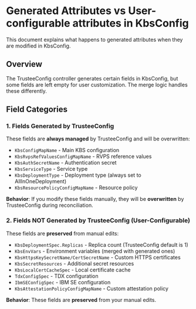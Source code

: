 # Generated Attributes vs User-configurable attributes in KbsConfig

This document explains what happens to generated attributes when they are modified in KbsConfig.

## Overview

The TrusteeConfig controller generates certain fields in KbsConfig, but some fields are left empty for user customization. The merge logic handles these differently.

## Field Categories

### 1. **Fields Generated by TrusteeConfig**
These fields are **always managed** by TrusteeConfig and will be overwritten:

- `KbsConfigMapName` - Main KBS configuration
- `KbsRvpsRefValuesConfigMapName` - RVPS reference values
- `KbsAuthSecretName` - Authentication secret
- `KbsServiceType` - Service type
- `KbsDeploymentType` - Deployment type (always set to AllInOneDeployment)
- `KbsResourcePolicyConfigMapName` - Resource policy

**Behavior**: If you modify these fields manually, they will be **overwritten** by TrusteeConfig during reconciliation.

### 2. **Fields NOT Generated by TrusteeConfig (User-Configurable)**
These fields are **preserved** from manual edits:

- `KbsDeploymentSpec.Replicas` - Replica count (TrusteeConfig default is 1)
- `KbsEnvVars` - Environment variables (merged with generated ones)
- `KbsHttpsKeySecretName/CertSecretName` - Custom HTTPS certificates
- `KbsSecretResources` - Additional secret resources
- `KbsLocalCertCacheSpec` - Local certificate cache
- `TdxConfigSpec` - TDX configuration
- `IbmSEConfigSpec` - IBM SE configuration
- `KbsAttestationPolicyConfigMapName` - Custom attestation policy

**Behavior**: These fields are **preserved** from your manual edits.
